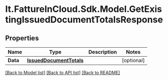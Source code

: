 # It.FattureInCloud.Sdk.Model.GetExistingIssuedDocumentTotalsResponse

## Properties

Name | Type | Description | Notes
------------ | ------------- | ------------- | -------------
**Data** | [**IssuedDocumentTotals**](IssuedDocumentTotals.md) |  | [optional] 

[[Back to Model list]](../../README.md#documentation-for-models) [[Back to API list]](../../README.md#documentation-for-api-endpoints) [[Back to README]](../../README.md)

